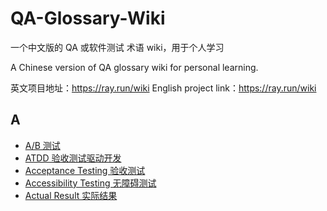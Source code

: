 # QA-Glossary-Wiki

一个中文版的 QA 或软件测试 术语 wiki，用于个人学习

A Chinese version of QA glossary wiki for personal learning.

英文项目地址：<https://ray.run/wiki>
English project link：<https://ray.run/wiki>

## A

- [A/B 测试](Sections/A/a-b-testing.md)
- [ATDD 验收测试驱动开发](Sections/A/acceptance-test-driven-development.md)
- [Acceptance Testing 验收测试](Sections/A/acceptance-testing.md)
- [Accessibility Testing 无障碍测试](Sections/A/accessibility-testing.md)
- [Actual Result 实际结果](Sections/A/actual-result.md)

